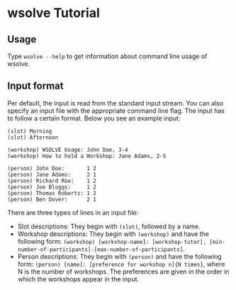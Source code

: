 # wsolve Tutorial

## Usage
Type `wsolve --help` to get information about command line usage of wsolve.

## Input format
Per default, the input is read from the standard input stream. You can also specify an input file with the appropriate command line flag. The input has to follow a certain format. Below you see an example input:

    (slot) Morning
    (slot) Afternoon
     
    (workshop) WSOLVE Usage: John Doe, 3-4
    (workshop) How to hold a Workshop: Jane Adams, 2-5
     
    (person) John Doe:       1 2
    (person) Jane Adams:     2 1
    (person) Richard Roe:    1 2
    (person) Joe Bloggs:     1 2
    (person) Thomas Roberts: 1 2
    (person) Ben Dover:      2 1 

There are three types of lines in an input file:

 - Slot descriptions: They begin with `(slot)`, followed by a name.
 - Workshop descriptions: They begin with `(workshop)` and have the following form: `(workshop) [workshop-name]: [workshop-tutor], [min-number-of-participants]-[max-number-of-participants]`.
 - Person descriptions: They begin with `(person)` and have the following form: `(person) [name]: [preference for workshop n]{N times}`, where N is the number of workshops. The preferences are given in the order in which the workshops appear in the input.

 
